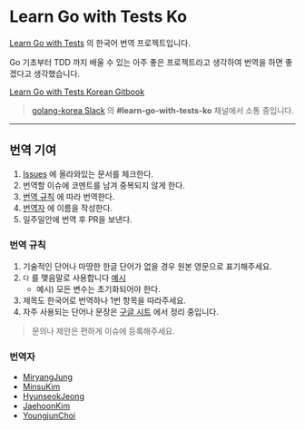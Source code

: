 # Learn Go with Tests Ko

[Learn Go with Tests](https://github.com/quii/learn-go-with-tests) 의 한국어 번역 프로젝트입니다.

Go 기초부터 TDD 까지 배울 수 있는 아주 좋은 프로젝트라고 생각하여 번역을 하면 좋겠다고 생각했습니다.

[Learn Go with Tests Korean Gitbook](https://miryang.gitbook.io/learn-go-with-tests/)

> [golang-korea Slack](https://bit.ly/2olKYdM) 의 **#learn-go-with-tests-ko** 채널에서 소통 중입니다.

---

## 번역 기여

1. [Issues](https://github.com/MiryangJung/learn-go-with-tests-ko/issues) 에 올라와있는 문서를 체크한다.
2. 번역할 이슈에 코멘트를 남겨 중복되지 않게 한다.
3. [번역 규칙](#번역-규칙) 에 따라 번역한다.
4. [번역자](#번역자) 에 이름을 작성한다.
5. 일주일안에 번역 후 PR을 보낸다.

### 번역 규칙

1. 기술적인 단어나 마땅한 한글 단어가 없을 경우 원본 영문으로 표기해주세요.
2. `다` 를 맺음말로 사용합니다 [예시](https://ultimate-go-korean.github.io/translation/)
   - 예시) 모든 변수는 초기화되어야 한다.
3. 제목도 한국어로 번역하나 1번 항목을 따라주세요.
4. 자주 사용되는 단어나 문장은 [구글 시트](https://docs.google.com/spreadsheets/d/1qfcrSu5CWjU3WmAQ_NSRIMxWj7dKtLd7dDmLEz28ThY/edit?usp=sharing) 에서 정리 중입니다.

> 문의나 제안은 편하게 이슈에 등록해주세요.

### 번역자

- [MiryangJung](https://github.com/miryangjung)
- [MinsuKim](https://github.com/alstn2468)
- [HyunseokJeong](https://github.com/nicewook)
- [JaehoonKim](https://github.com/jaehoonn)
- [YoungjunChoi](https://github.com/WHYjun)
